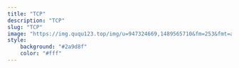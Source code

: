 ```yaml
---
title: "TCP"
description: "TCP"
slug: "TCP"
image: "https://img.ququ123.top/img/u=947324669,1489565710&fm=253&fmt=auto&app=138&f=JPG.jpeg?imageView2/2/w/900/h/480"
style:
    background: "#2a9d8f"
    color: "#fff"
---
```

